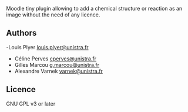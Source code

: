 Moodle tiny plugin allowing to add a chemical structure or reaction as an image without the need of any licence.

## Authors
-Louis Plyer louis.plyer@unistra.fr
- Céline Perves cperves@unistra.fr
- Gilles Marcou g.marcou@unistra.fr
- Alexandre Varnek varnek@unistra.fr

## Licence

GNU GPL v3 or later 
